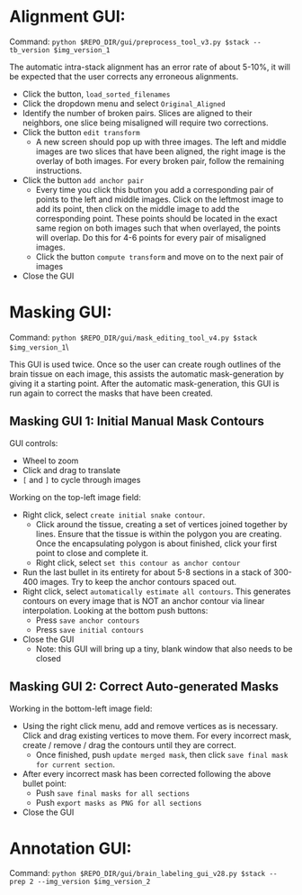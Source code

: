 # Alignment GUI:
Command: `python $REPO_DIR/gui/preprocess_tool_v3.py $stack --tb_version $img_version_1`

The automatic intra-stack alignment has an error rate of about 5-10%, it will be expected that the user corrects any erroneous alignments.
  - Click the button, `load_sorted_filenames`
  - Click the dropdown menu and select `Original_Aligned`
  - Identify the number of broken pairs. Slices are aligned to their neighbors, one slice being misaligned will require two corrections.
  - Click the button `edit transform`
    - A new screen should pop up with three images. The left and middle images are two slices that have been aligned, the right image is the overlay of both images. For every broken pair, follow the remaining instructions.
  - Click the button `add anchor pair`
    - Every time you click this button you add a corresponding pair of points to the left and middle images. Click on the leftmost image to add its point, then click on the middle image to add the corresponding point. These points should be located in the exact same region on both images such that when overlayed, the points will overlap. Do this for 4-6 points for every pair of misaligned images.
    - Click the button `compute transform` and move on to the next pair of images
  - Close the GUI

# Masking GUI:
Command: `python $REPO_DIR/gui/mask_editing_tool_v4.py $stack $img_version_1`\

This GUI is used twice. Once so the user can create rough outlines of the brain tissue on each image, this assists the automatic mask-generation by giving it a starting point. After the automatic mask-generation, this GUI is run again to correct the masks that have been created.

## Masking GUI 1: Initial Manual Mask Contours
GUI controls:
- Wheel to zoom
- Click and drag to translate
- `[` and `]` to cycle through images

Working on the top-left image field:
  - Right click, select `create initial snake contour`.
    - Click around the tissue, creating a set of vertices joined together by lines. Ensure that the tissue is within the polygon you are creating. Once the encapsulating polygon is about finished, click your first point to close and complete it.
    - Right click, select `set this contour as anchor contour`
  - Run the last bullet in its entirety for about 5-8 sections in a stack of 300-400 images. Try to keep the anchor contours spaced out.
  - Right click, select `automatically estimate all contours`. This generates contours on every image that is NOT an anchor contour via linear interpolation.
  Looking at the bottom push buttons: 
    - Press `save anchor contours`
    - Press `save initial contours`
  - Close the GUI
    - Note: this GUI will bring up a tiny, blank window that also needs to be closed

## Masking GUI 2: Correct Auto-generated Masks

Working in the bottom-left image field:
  - Using the right click menu, add and remove vertices as is necessary. Click and drag existing vertices to move them. For every incorrect mask, create / remove / drag the contours until they are correct.
    - Once finished, push `update merged mask`, then click `save final mask for current section`.
  - After every incorrect mask has been corrected following the above bullet point:
    - Push `save final masks for all sections`
    - Push `export masks as PNG for all sections`
  - Close the GUI

# Annotation GUI:
Command: `python $REPO_DIR/gui/brain_labeling_gui_v28.py $stack --prep 2 --img_version $img_version_2`



